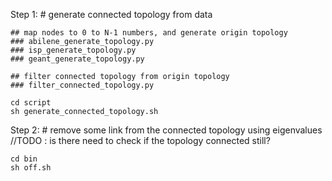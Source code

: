 Step 1:
	# generate connected topology from data
	
	## map nodes to 0 to N-1 numbers, and generate origin topology
    ### abilene_generate_topology.py
    ### isp_generate_topology.py
    ### geant_generate_topology.py

	## filter connected topology from origin topology
    ### filter_connected_topology.py

	cd script
	sh generate_connected_topology.sh

Step 2:
	# remove some link from the connected topology using eigenvalues
	//TODO : is there need to check if the topology connected still?

	cd bin
	sh off.sh

    

